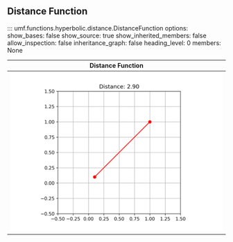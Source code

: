 ## Distance Function

<!-- prettier-ignore -->
::: umf.functions.hyperbolic.distance.DistanceFunction
    options:
        show_bases: false
        show_source: true
        show_inherited_members: false
        allow_inspection: false
        inheritance_graph: false
        heading_level: 0
        members: None

|                        Distance Function                        |
| :-------------------------------------------------------------: |
| ![DistanceFunction](../../../extra/images/DistanceFunction.png) |
